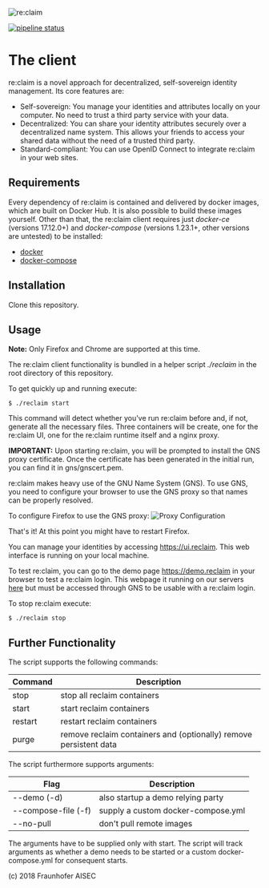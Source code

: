 ![re:claim](https://avatars2.githubusercontent.com/u/44837876?s=200&v=4)

[![pipeline status](https://gitlab.com/reclaimid/client/badges/master/pipeline.svg)](https://gitlab.com/reclaimid/client/commits/master)

# The client
re:claim is a novel approach for decentralized, self-sovereign identity management.
Its core features are:

* Self-sovereign: You manage your identities and attributes locally on your computer. No need to trust a third party service with your data.
* Decentralized: You can share your identity attributes securely over a decentralized name system. This allows your friends to access your shared data without the need of a trusted third party.
* Standard-compliant: You can use OpenID Connect to integrate re:claim in your web sites.

## Requirements
Every dependency of re:claim is contained and delivered by docker images, which are built on Docker Hub.
It is also possible to build these images yourself.
Other than that, the re:claim client requires just *docker-ce* (versions 17.12.0+) and *docker-compose* (versions 1.23.1+, other versions are untested) to be installed:

* [docker](https://www.docker.com)
* [docker-compose](https://docs.docker.com/compose/install/)

## Installation

Clone this repository.

## Usage

**Note:** Only Firefox and Chrome are supported at this time.

The re:claim client functionality is bundled in a helper script *./reclaim* in the root directory of this repository.

To get quickly up and running execute:
```
$ ./reclaim start
```

This command will detect whether you've run re:claim before and, if not, generate all the necessary files.
Three containers will be create, one for the re:claim UI, one for the re:claim runtime itself and a nginx proxy.

**IMPORTANT:** Upon starting re:claim, you will be prompted to install the GNS proxy certificate. Once the certificate has been generated in the initial run, you can find it in gns/gnscert.pem.

re:claim makes heavy use of the GNU Name System (GNS). To use GNS, you need to configure your browser to use the GNS proxy so that names can be properly resolved.

To configure Firefox to use the GNS proxy:
![Proxy Configuration](https://gitlab.com/reclaimid/client/raw/master/proxy_setup_firefox.png?inline=false)

That's it! At this point you might have to restart Firefox.

You can manage your identities by accessing https://ui.reclaim. This web interface is running on your local machine.

To test re:claim, you can go to the demo page https://demo.reclaim in your browser to test a re:claim login. This webpage it running on our servers [here](https://demo.reclaim-identity.io/) but must be accessed through GNS to be usable with a re:claim login.

To stop re:claim execute:
```
$ ./reclaim stop
```

## Further Functionality

The script supports the following commands:

| Command  | Description |
| ------------- | ------------- |
| stop  | stop all reclaim containers |
| start  | start reclaim containers |
| restart | restart reclaim containers |
| purge | remove reclaim containers and (optionally) remove persistent data |

The script furthermore supports arguments:

| Flag  | Description |
| ------------- | ------------- |
| --demo (-d) | also startup a demo relying party |
| --compose-file (-f) | supply a custom docker-compose.yml |
| --no-pull | don't pull remote images |

The arguments have to be supplied only with start. The script will track arguments as whether a demo needs to be started or a custom docker-compose.yml for consequent starts.

(c) 2018 Fraunhofer AISEC
